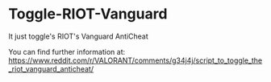 # Toggle-RIOT-Vanguard
It just toggle's RIOT's Vanguard AntiCheat

You can find further information at: https://www.reddit.com/r/VALORANT/comments/g34j4j/script_to_toggle_the_riot_vanguard_anticheat/
